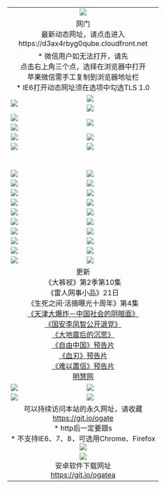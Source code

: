 ﻿<table>
  <tr></tr>
  <tr><td colspan=2 align=center><img src="https://cloud.githubusercontent.com/assets/11880933/13434984/f430fae2-e012-11e5-814f-c2df1e82b247.jpg" /></td></tr>
  <tr><td colspan=2 align=center>网门<br>最新动态网址，请点击进入
<br>https://d3ax4rbyg0qube.cloudfront.net
    </td>
  </tr>
  <tr>
    <td colspan=2 align=center>* 微信用户如无法打开，请先<br>点击右上角三个点，选择在浏览器中打开<br>苹果微信需手工复制到浏览器地址栏
    <br>* IE6打开动态网址须在选项中勾选TLS 1.0</td>
  </tr>
  <tr>
    <td rowspan=2><a href="https://d3ax4rbyg0qube.cloudfront.net/ogUP.aspx?name=11DKC.mp4&list=11DKC" target="_blank"><img src="https://d3ax4rbyg0qube.cloudfront.net/Up/11DKC1.jpg" /></a></td> 
    <td><div><a href="https://d3ax4rbyg0qube.cloudfront.net/ogUP.aspx?name=LRWS.mp4&list=LRWS" target="_blank"><img src="https://d3ax4rbyg0qube.cloudfront.net/Up/LRWS.jpg" /></a></td>
   </tr>
  <tr>
    <td><a href="https://d3ax4rbyg0qube.cloudfront.net/ogNiceVedio.aspx" target="_blank"><img src="https://d3ax4rbyg0qube.cloudfront.net/Up/11TGKDY.jpg" /></a></td>
  </tr>
  <tr>
    <td><a href="https://d3ax4rbyg0qube.cloudfront.net/ogUP.aspx?name=JQR.mp4&count=2" target="_blank"><img src="https://d3ax4rbyg0qube.cloudfront.net/Up/JQR.jpg" /></a></td>   
    <td rowspan=2><a href="https://d3ax4rbyg0qube.cloudfront.net/ogUP.aspx?name=JP.mp4&count=9" target="_blank"><img src="https://d3ax4rbyg0qube.cloudfront.net/Up/JP.jpg" /></td>
  </tr>
  <tr>
    <td><a href="https://d3ax4rbyg0qube.cloudfront.net/ogUP.aspx?name=WH.mp4" target="_blank"><img src="https://d3ax4rbyg0qube.cloudfront.net/Up/WH.jpg" /></a></td>
  </tr>
  <tr>
    <td><a href="https://d3ax4rbyg0qube.cloudfront.net/ogUP.aspx?name=SSZJ.mp4&list=SSZJ" target="_blank"><img src="https://d3ax4rbyg0qube.cloudfront.net/Up/SSZJ.jpg" /></a></td>
    <td><a href="https://d3ax4rbyg0qube.cloudfront.net/ogUP.aspx?name=1XQK.mp4&count=13" target="_blank"><img src="https://d3ax4rbyg0qube.cloudfront.net/Up/1XQK.jpg" /></a</td>
  </tr>
  <tr>
    <td><a href="https://d3ax4rbyg0qube.cloudfront.net/ogUP.aspx?name=ZY.mp4&count=2015:16" target="_blank"><img src="https://d3ax4rbyg0qube.cloudfront.net/Up/ZY.jpg" /></a</td>
    <td><a href="https://d3ax4rbyg0qube.cloudfront.net/ogUP.aspx?name=XTFY.mp4&count=B:2,A:24" target="_blank"><img src="https://d3ax4rbyg0qube.cloudfront.net/Up/XTFY.jpg" /></a></td>
  </tr>
  <tr height="40">
  </tr>
  <tr>
    <td><a href="https://d3ax4rbyg0qube.cloudfront.net/ogUP.aspx?name=4SQQ.mp4&list=4SQQ" target="_blank"><img src="https://d3ax4rbyg0qube.cloudfront.net/Up/4SQQ0.jpg"/></a></td>
    <td><a href="https://d3ax4rbyg0qube.cloudfront.net/ogUP.aspx?name=4SHQ.mp4&list=4SHQ" target="_blank"><img src="https://d3ax4rbyg0qube.cloudfront.net/Up/4SHQ0.jpg"/></a></td>
  </tr>
  <tr>
    <td><a href="https://d3ax4rbyg0qube.cloudfront.net/ogUP.aspx?name=4SZG.mp4&list=4SZG" target="_blank"><img src="https://d3ax4rbyg0qube.cloudfront.net/Up/4SZG0.jpg"/></a></td>
    <td><a href="https://d3ax4rbyg0qube.cloudfront.net/ogUP.aspx?name=4SDJ.mp4&list=4SDJ" target="_blank"><img src="https://d3ax4rbyg0qube.cloudfront.net/Up/4SDJ0.jpg"/></a></td>
  </tr>
  <tr>
    <td><a href="https://d3ax4rbyg0qube.cloudfront.net/ogUP.aspx?name=4SGX.mp4&list=4SGX" target="_blank"><img src="https://d3ax4rbyg0qube.cloudfront.net/Up/4SGX0.jpg"/></a></td>
    <td><a href="https://d3ax4rbyg0qube.cloudfront.net/ogUP.aspx?name=4SHD.mp4&list=4SHD" target="_blank"><img src="https://d3ax4rbyg0qube.cloudfront.net/Up/4SHD0.jpg"/></a></td>
  </tr>
  <tr>
    <td><a href="https://d3ax4rbyg0qube.cloudfront.net/ogUP.aspx?name=4CTX.mp4&list=4CTX" target="_blank"><img src="https://d3ax4rbyg0qube.cloudfront.net/Up/4CTX0.jpg"/></a></td>
    <td><a href="https://d3ax4rbyg0qube.cloudfront.net/ogUP.aspx?name=4CWZ.mp4&list=4CWZ" target="_blank"><img src="https://d3ax4rbyg0qube.cloudfront.net/Up/4CWZ0.jpg"/></a></td>
  </tr>
  <tr>
    <td><a href="https://d3ax4rbyg0qube.cloudfront.net/onUP.aspx?name=https://d1qhweuvr3wm0g.cloudfront.net/" target="_blank"><img src="https://d3ax4rbyg0qube.cloudfront.net/Up/0DTW.jpg"/></a></td>
    <td><a href="https://d3ax4rbyg0qube.cloudfront.net/onUP.aspx?name=https://d240ns8up8earz.cloudfront.net/acenter/" target="_blank"><img src="https://d3ax4rbyg0qube.cloudfront.net/Up/0TDW.jpg" /></a></td>
  </tr>
  <tr>
    <td><a href="https://d3ax4rbyg0qube.cloudfront.net/onUP.aspx?name=https://d4508d6vomz2p.cloudfront.net/gb/nsc413.htm" target="_blank"><img src="https://d3ax4rbyg0qube.cloudfront.net/Up/0DJY.jpg" /></a></td>
    <td><a href="https://d3ax4rbyg0qube.cloudfront.net/onUP.aspx?name=https://d3bxwq7vzudb5l.cloudfront.net/xtr/gb/prog204.html" target="_blank"><img src="https://d3ax4rbyg0qube.cloudfront.net/Up/0XTR.jpg" /></a></td>
  </tr>
  <tr>
    <td><a href="https://d3ax4rbyg0qube.cloudfront.net/onUP.aspx?name=https://d3aj00iefsmfgc.cloudfront.net/" target="_blank"><img src="https://d3ax4rbyg0qube.cloudfront.net/Up/0MHW.jpg" /></a></td>
    <td><a href="https://d3ax4rbyg0qube.cloudfront.net/onUP.aspx?name=https://d1sbg9daat0zu5.cloudfront.net/" target="_blank"><img src="https://d3ax4rbyg0qube.cloudfront.net/Up/0ZJW.jpg" /></a></td>
  </tr>
  <tr>
    <td><a href="https://d3ax4rbyg0qube.cloudfront.net/ogUP.aspx?name=0FG.zip" target="_blank"><img src="https://d3ax4rbyg0qube.cloudfront.net/Up/0FG.jpg" /></a></td>
    <td><a href="https://d3ax4rbyg0qube.cloudfront.net/ogUP.aspx?name=0FGA.apk" target="_blank"><img src="https://d3ax4rbyg0qube.cloudfront.net/Up/0FGA.jpg" /></a></td>
  </tr>
  <tr>
    <td><a href="https://d3ax4rbyg0qube.cloudfront.net/ogUP.aspx?name=0U.zip" target="_blank"><img src="https://d3ax4rbyg0qube.cloudfront.net/Up/0U.jpg" /></a></td>
    <td><a href="https://d3ax4rbyg0qube.cloudfront.net/ogUP.aspx?name=0UA.apk" target="_blank"><img src="https://d3ax4rbyg0qube.cloudfront.net/Up/0UA.jpg" /></a></td>
  </tr>
  <tr>
    <td><a href="https://d3ax4rbyg0qube.cloudfront.net/ogUP.aspx?name=0iPPOTV.zip" target="_blank"><img src="https://d3ax4rbyg0qube.cloudfront.net/Up/0iPPOTV.jpg" /></a></td>
    <td><a href="https://d3ax4rbyg0qube.cloudfront.net/ogUP.aspx?name=0iNTD.apk" target="_blank"><img src="https://d3ax4rbyg0qube.cloudfront.net/Up/0iNTD.jpg" /></a></td>
  </tr>
  <tr>
    <td colspan=2 align=center>更新<br>
      《大裤衩》第2季第10集<br>
      《雷人网事小品》21日<br>
      《生死之间·活摘曝光十周年》第4集</a><br>
      <a href="https://d3ax4rbyg0qube.cloudfront.net/ogUP.aspx?name=4TJDBZ.mp4" target="_blank">《天津大爆炸－中国社会的阴暗面》</a><br>
      <a href="https://d3ax4rbyg0qube.cloudfront.net/ogUP.aspx?name=4LFZ.mp4" target="_blank">《国安李凤智公开退党》</a><br>
      <a href="https://d3ax4rbyg0qube.cloudfront.net/ogUP.aspx?name=4DDZHDCS.mp4" target="_blank">《大地震后的沉思》</a><br>
      <a href="https://d3ax4rbyg0qube.cloudfront.net/ogUP.aspx?name=11ZYZG0.mp4" target="_blank">《自由中国》预告片</a><br>
      <a href="https://d3ax4rbyg0qube.cloudfront.net/ogUP.aspx?name=11XR.mp4" target="_blank">《血刃》预告片</a><br>
      <a href="https://d3ax4rbyg0qube.cloudfront.net/ogUP.aspx?name=11NYZX.mp4&count=2" target="_blank">《难以置信》预告片</a><br>
      <a href="https://d3ax4rbyg0qube.cloudfront.net/onUP.aspx?name=https://www.minghui.org/" target="_blank">明慧网</a></td>
    </td>
  </tr>
  <tr>
    <td><a href="https://d3ax4rbyg0qube.cloudfront.net/ogNice.aspx" target="_blank"><img src="https://cloud.githubusercontent.com/assets/11880933/13720378/f84bb392-e841-11e5-8739-815049dd6ff8.jpg" /></a></td>
    <td><a href="https://d3ax4rbyg0qube.cloudfront.net/onCO.aspx?ob=600%E4%BA%8B%E7%89%A9&op=%E5%A2%9E%E5%88%A0%E6%94%B9&args=WH1~%23%E7%B1%BB%E5%9E%8B6%E6%96%B0%E9%97%BB%7c%23%E7%B1%BB%E5%9E%8B6%E8%AF%84%E8%AE%BA&mode=" target="_blank"><img src="https://cloud.githubusercontent.com/assets/11880933/13720380/04d76a16-e842-11e5-8833-e627daa88802.jpg" /></a></td> 
  </tr>
  <tr>
    <td><a href="https://d3ax4rbyg0qube.cloudfront.net/ogDY.aspx" target="_blank"><img src="https://cloud.githubusercontent.com/assets/11880933/13720384/11817090-e842-11e5-9571-7dc2f1af9f42.jpg" /></a></td>
    <td><a href="https://d3ax4rbyg0qube.cloudfront.net/ogST.aspx" target="_blank"><img src="https://cloud.githubusercontent.com/assets/11880933/13720385/1467ea3c-e842-11e5-86df-c96c9a556aaf.jpg" /></a></td> 
  </tr>
  <!--tr>
    <td colspan=2 align=center>
      <微信可扫描以下临时二维码<br/>https://bit.ly/1mBQHW8<br/><a href="https://d3ax4rbyg0qube.cloudfront.net/Up/0WMGDL3.png" target="_blank"><img src="https://d3ax4rbyg0qube.cloudfront.net/Up/0WMGD3.png"/></a>
  </tr-->
  <tr>
    <td colspan=2 align=center>可以持续访问本站的永久网址，请收藏<br/><a href="https://git.io/ogate" target="_blank">https://git.io/ogate</a><br/>* http后一定要跟s<br/>* 不支持IE6、7、8，可选用Chrome、Firefox<br/><a href="https://d3ax4rbyg0qube.cloudfront.net/Up/0WMGDL2.png" target="_blank"><img src="https://d3ax4rbyg0qube.cloudfront.net/Up/0WMGD2.png"/></a></td>
  </tr>
  <tr>
    <td colspan=2 align=center><a href="https://d3ax4rbyg0qube.cloudfront.net/ogUP.aspx?name=0oGate.apk" target="_blank"><img src="https://cloud.githubusercontent.com/assets/11880933/13720399/75e143ee-e842-11e5-9f0a-1421f423c80f.jpg" /></a><br>安卓软件下载网址<br><a href="https://git.io/ogatea">https://git.io/ogatea</a></td>
  </tr>
  <!--tr>
    <td colspan=2 align=center>可能失效的动态网址
    </td>
  </tr-->
</table>
